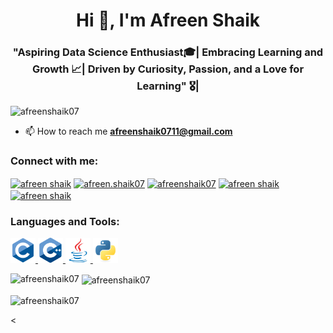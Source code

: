 <h1 align="center">Hi 👋, I'm Afreen Shaik</h1>
<h3 align="center">"Aspiring Data Science Enthusiast🎓| Embracing Learning and Growth 📈| Driven by Curiosity, Passion, and a Love for Learning" 🎖|</h3>
<p align="left"> <img src="https://komarev.com/ghpvc/?username=afreenshaik07&label=Profile%20views&color=0e75b6&style=flat" alt="afreenshaik07" /> </p>

- 📫 How to reach me **afreenshaik0711@gmail.com**

<h3 align="left">Connect with me:</h3>
<p align="left">
<a href="https://linkedin.com/in/afreen shaik" target="blank"><img align="center" src="https://raw.githubusercontent.com/rahuldkjain/github-profile-readme-generator/master/src/images/icons/Social/linked-in-alt.svg" alt="afreen shaik" height="30" width="40" /></a>
<a href="https://instagram.com/afreen.shaik07" target="blank"><img align="center" src="https://raw.githubusercontent.com/rahuldkjain/github-profile-readme-generator/master/src/images/icons/Social/instagram.svg" alt="afreen.shaik07" height="30" width="40" /></a>
<a href="https://www.codechef.com/users/afreenshaik07" target="blank"><img align="center" src="https://cdn.jsdelivr.net/npm/simple-icons@3.1.0/icons/codechef.svg" alt="afreenshaik07" height="30" width="40" /></a>
<a href="https://www.hackerrank.com/afreen shaik" target="blank"><img align="center" src="https://raw.githubusercontent.com/rahuldkjain/github-profile-readme-generator/master/src/images/icons/Social/hackerrank.svg" alt="afreen shaik" height="30" width="40" /></a>
<a href="https://www.leetcode.com/afreen shaik" target="blank"><img align="center" src="https://raw.githubusercontent.com/rahuldkjain/github-profile-readme-generator/master/src/images/icons/Social/leet-code.svg" alt="afreen shaik" height="30" width="40" /></a>
</p>

<h3 align="left">Languages and Tools:</h3>
<p align="left"> <a href="https://www.cprogramming.com/" target="_blank" rel="noreferrer"> <img src="https://raw.githubusercontent.com/devicons/devicon/master/icons/c/c-original.svg" alt="c" width="40" height="40"/> </a> <a href="https://www.w3schools.com/cpp/" target="_blank" rel="noreferrer"> <img src="https://raw.githubusercontent.com/devicons/devicon/master/icons/cplusplus/cplusplus-original.svg" alt="cplusplus" width="40" height="40"/> </a> <a href="https://www.java.com" target="_blank" rel="noreferrer"> <img src="https://raw.githubusercontent.com/devicons/devicon/master/icons/java/java-original.svg" alt="java" width="40" height="40"/> </a> <a href="https://www.python.org" target="_blank" rel="noreferrer"> <img src="https://raw.githubusercontent.com/devicons/devicon/master/icons/python/python-original.svg" alt="python" width="40" height="40"/> </a> </p>

<p><img align="left" src="https://github-readme-stats.vercel.app/api/top-langs?username=afreenshaik07&show_icons=true&locale=en&layout=compact" alt="afreenshaik07" /></p>

<p>&nbsp;<img align="center" src="https://github-readme-stats.vercel.app/api?username=afreenshaik07&show_icons=true&locale=en" alt="afreenshaik07" /></p>

<p><img align="center" src="https://github-readme-streak-stats.herokuapp.com/?user=afreenshaik07&" alt="afreenshaik07" /></p>
<

<!--
**Afreenshaik07/Afreenshaik07** is a ✨ _special_ ✨ repository because its `README.md` (this file) appears on your GitHub profile.

Here are some ideas to get you started:

- 🔭 I’m currently working on ...
- 🌱 I’m currently learning ...
- 👯 I’m looking to collaborate on ...
- 🤔 I’m looking for help with ...
- 💬 Ask me about ...
- 📫 How to reach me: ...
- 😄 Pronouns: ...
- ⚡ Fun fact: ...
-->
